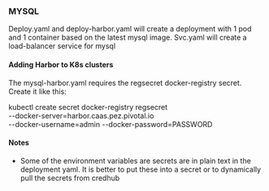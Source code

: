 ### MYSQL

Deploy.yaml and deploy-harbor.yaml will create a deployment with 1 pod and 1 container based on the latest mysql image.
Svc.yaml will create a load-balancer service for mysql



#### Adding Harbor to K8s clusters
The mysql-harbor.yaml requires the regsecret docker-registry secret.  Create it like this:

kubectl create secret  docker-registry regsecret \
--docker-server=harbor.caas.pez.pivotal.io \
--docker-username=admin --docker-password=PASSWORD


#### Notes

* Some of the environment variables are secrets are in plain text in the deployment yaml.  It is better to put these into a secret or to dynamically pull the secrets from credhub
